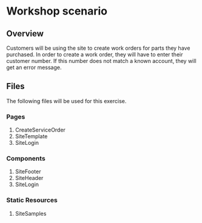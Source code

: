 # Workshop scenario

## Overview
Customers will be using the site to create work orders for parts they have
purchased. In order to create a work order, they will have to enter their
customer number. If this number does not match a known account, they will
get an error message.

## Files
The following files will be used for this exercise.

### Pages
1. CreateServiceOrder
2. SiteTemplate
3. SiteLogin

### Components
1. SiteFooter
2. SiteHeader
3. SiteLogin

### Static Resources
1. SiteSamples